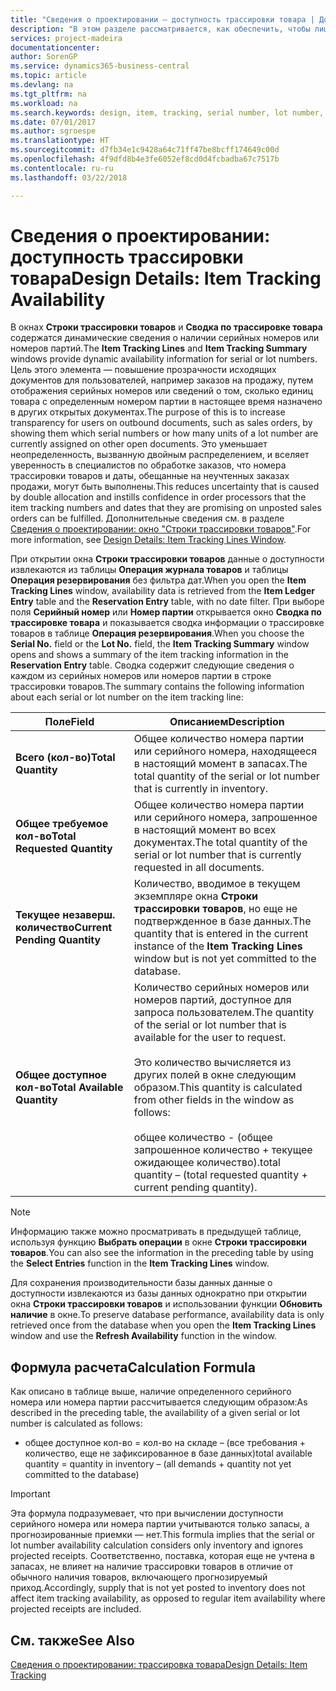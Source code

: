 ```yaml
---
title: "Сведения о проектировании — доступность трассировки товара | Документы Майкрософт"
description: "В этом разделе рассматривается, как обеспечить, чтобы лица, обрабатывающие заказы, могли полагаться на доступность серийных номеров или номеров партий."
services: project-madeira
documentationcenter: 
author: SorenGP
ms.service: dynamics365-business-central
ms.topic: article
ms.devlang: na
ms.tgt_pltfrm: na
ms.workload: na
ms.search.keywords: design, item, tracking, serial number, lot number, outbound documents
ms.date: 07/01/2017
ms.author: sgroespe
ms.translationtype: HT
ms.sourcegitcommit: d7fb34e1c9428a64c71ff47be8bcff174649c00d
ms.openlocfilehash: 4f9dfd8b4e3fe6052ef8cd0d4fcbadba67c7517b
ms.contentlocale: ru-ru
ms.lasthandoff: 03/22/2018

---
```

# <a name="design-details-item-tracking-availability"></a><span data-ttu-id="b4977-103">Сведения о проектировании: доступность трассировки товара</span><span class="sxs-lookup"><span data-stu-id="b4977-103">Design Details: Item Tracking Availability</span></span>
<span data-ttu-id="b4977-104">В окнах **Строки трассировки товаров** и **Сводка по трассировке товара** содержатся динамические сведения о наличии серийных номеров или номеров партий.</span><span class="sxs-lookup"><span data-stu-id="b4977-104">The **Item Tracking Lines** and **Item Tracking Summary** windows provide dynamic availability information for serial or lot numbers.</span></span> <span data-ttu-id="b4977-105">Цель этого элемента — повышение прозрачности исходящих документов для пользователей, например заказов на продажу, путем отображения серийных номеров или сведений о том, сколько единиц товара с определенным номером партии в настоящее время назначено в других открытых документах.</span><span class="sxs-lookup"><span data-stu-id="b4977-105">The purpose of this is to increase transparency for users on outbound documents, such as sales orders, by showing them which serial numbers or how many units of a lot number are currently assigned on other open documents.</span></span> <span data-ttu-id="b4977-106">Это уменьшает неопределенность, вызванную двойным распределением, и вселяет уверенность в специалистов по обработке заказов, что номера трассировки товаров и даты, обещанные на неучтенных заказах продажи, могут быть выполнены.</span><span class="sxs-lookup"><span data-stu-id="b4977-106">This reduces uncertainty that is caused by double allocation and instills confidence in order processors that the item tracking numbers and dates that they are promising on unposted sales orders can be fulfilled.</span></span> <span data-ttu-id="b4977-107">Дополнительные сведения см. в разделе [Сведения о проектировании: окно "Строки трассировки товаров"](design-details-item-tracking-lines-window.md).</span><span class="sxs-lookup"><span data-stu-id="b4977-107">For more information, see [Design Details: Item Tracking Lines Window](design-details-item-tracking-lines-window.md).</span></span>  
  
<span data-ttu-id="b4977-108">При открытии окна **Строки трассировки товаров** данные о доступности извлекаются из таблицы **Операция журнала товаров** и таблицы **Операция резервирования** без фильтра дат.</span><span class="sxs-lookup"><span data-stu-id="b4977-108">When you open the **Item Tracking Lines** window, availability data is retrieved from the **Item Ledger Entry** table and the **Reservation Entry** table, with no date filter.</span></span> <span data-ttu-id="b4977-109">При выборе поля **Серийный номер** или **Номер партии** открывается окно **Сводка по трассировке товара** и показывается сводка информации о трассировке товаров в таблице **Операция резервирования**.</span><span class="sxs-lookup"><span data-stu-id="b4977-109">When you choose the **Serial No.** field or the **Lot No.** field, the **Item Tracking Summary** window opens and shows a summary of the item tracking information in the **Reservation Entry** table.</span></span> <span data-ttu-id="b4977-110">Сводка содержит следующие сведения о каждом из серийных номеров или номеров партии в строке трассировки товаров.</span><span class="sxs-lookup"><span data-stu-id="b4977-110">The summary contains the following information about each serial or lot number on the item tracking line:</span></span>  
  
|<span data-ttu-id="b4977-111">Поле</span><span class="sxs-lookup"><span data-stu-id="b4977-111">Field</span></span>|<span data-ttu-id="b4977-112">Описанием</span><span class="sxs-lookup"><span data-stu-id="b4977-112">Description</span></span>|  
|---------------------------------|---------------------------------------|  
|<span data-ttu-id="b4977-113">**Всего (кол-во)**</span><span class="sxs-lookup"><span data-stu-id="b4977-113">**Total Quantity**</span></span>|<span data-ttu-id="b4977-114">Общее количество номера партии или серийного номера, находящееся в настоящий момент в запасах.</span><span class="sxs-lookup"><span data-stu-id="b4977-114">The total quantity of the serial or lot number that is currently in inventory.</span></span>|  
|<span data-ttu-id="b4977-115">**Общее требуемое кол-во**</span><span class="sxs-lookup"><span data-stu-id="b4977-115">**Total Requested Quantity**</span></span>|<span data-ttu-id="b4977-116">Общее количество номера партии или серийного номера, запрошенное в настоящий момент во всех документах.</span><span class="sxs-lookup"><span data-stu-id="b4977-116">The total quantity of the serial or lot number that is currently requested in all documents.</span></span>|  
|<span data-ttu-id="b4977-117">**Текущее незаверш. количество**</span><span class="sxs-lookup"><span data-stu-id="b4977-117">**Current Pending Quantity**</span></span>|<span data-ttu-id="b4977-118">Количество, вводимое в текущем экземпляре окна **Строки трассировки товаров**, но еще не подтвержденное в базе данных.</span><span class="sxs-lookup"><span data-stu-id="b4977-118">The quantity that is entered in the current instance of the **Item Tracking Lines** window but is not yet committed to the database.</span></span>|  
|<span data-ttu-id="b4977-119">**Общее доступное кол-во**</span><span class="sxs-lookup"><span data-stu-id="b4977-119">**Total Available Quantity**</span></span>|<span data-ttu-id="b4977-120">Количество серийных номеров или номеров партий, доступное для запроса пользователем.</span><span class="sxs-lookup"><span data-stu-id="b4977-120">The quantity of the serial or lot number that is available for the user to request.</span></span><br /><br /> <span data-ttu-id="b4977-121">Это количество вычисляется из других полей в окне следующим образом.</span><span class="sxs-lookup"><span data-stu-id="b4977-121">This quantity is calculated from other fields in the window as follows:</span></span><br /><br /> <span data-ttu-id="b4977-122">общее количество - (общее запрошенное количество + текущее ожидающее количество).</span><span class="sxs-lookup"><span data-stu-id="b4977-122">total quantity – (total requested quantity + current pending quantity).</span></span>|  
  
> [!NOTE]  
>  <span data-ttu-id="b4977-123">Информацию также можно просматривать в предыдущей таблице, используя функцию **Выбрать операции** в окне **Строки трассировки товаров**.</span><span class="sxs-lookup"><span data-stu-id="b4977-123">You can also see the information in the preceding table by using the **Select Entries** function in the **Item Tracking Lines** window.</span></span>  
  
<span data-ttu-id="b4977-124">Для сохранения производительности базы данных данные о доступности извлекаются из базы данных однократно при открытии окна **Строки трассировки товаров** и использовании функции **Обновить наличие** в окне.</span><span class="sxs-lookup"><span data-stu-id="b4977-124">To preserve database performance, availability data is only retrieved once from the database when you open the **Item Tracking Lines** window and use the **Refresh Availability** function in the window.</span></span>  
  
## <a name="calculation-formula"></a><span data-ttu-id="b4977-125">Формула расчета</span><span class="sxs-lookup"><span data-stu-id="b4977-125">Calculation Formula</span></span>  
<span data-ttu-id="b4977-126">Как описано в таблице выше, наличие определенного серийного номера или номера партии рассчитывается следующим образом:</span><span class="sxs-lookup"><span data-stu-id="b4977-126">As described in the preceding table, the availability of a given serial or lot number is calculated as follows:</span></span>  
  
* <span data-ttu-id="b4977-127">общее доступное кол-во = кол-во на складе – (все требования + количество, еще не зафиксированное в базе данных)</span><span class="sxs-lookup"><span data-stu-id="b4977-127">total available quantity = quantity in inventory – (all demands + quantity not yet committed to the database)</span></span>  
  
> [!IMPORTANT]  
>  <span data-ttu-id="b4977-128">Эта формула подразумевает, что при вычислении доступности серийного номера или номера партии учитываются только запасы, а прогнозированные приемки — нет.</span><span class="sxs-lookup"><span data-stu-id="b4977-128">This formula implies that the serial or lot number availability calculation considers only inventory and ignores projected receipts.</span></span> <span data-ttu-id="b4977-129">Соответственно, поставка, которая еще не учтена в запасах, не влияет на наличие трассировки товаров в отличие от обычного наличия товаров, включающего прогнозируемый приход.</span><span class="sxs-lookup"><span data-stu-id="b4977-129">Accordingly, supply that is not yet posted to inventory does not affect item tracking availability, as opposed to regular item availability where projected receipts are included.</span></span>  
  
## <a name="see-also"></a><span data-ttu-id="b4977-130">См. также</span><span class="sxs-lookup"><span data-stu-id="b4977-130">See Also</span></span>  
[<span data-ttu-id="b4977-131">Сведения о проектировании: трассировка товара</span><span class="sxs-lookup"><span data-stu-id="b4977-131">Design Details: Item Tracking</span></span>](design-details-item-tracking.md)
